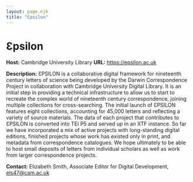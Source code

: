 ```yaml
---
layout: page.njk
title: "Ɛpsilon"
---
```

# Ɛpsilon



**Host:** Cambridge University Library
**URL:** <https://epsilon.ac.uk>

**Description:**
ƐPSILON is a collaborative digital framework for nineteenth century letters of science
 being developed by the Darwin Correspondence Project in collaboration with Cambridge
 University Digital Library. It is an initial step in providing a technical infrastructure
 to allow us to start to recreate the complex world of nineteenth century correspondence,
 joining multiple collections for cross-searching. The initial launch of ƐPSILON features
 eight collections, accounting for 45,000 letters and reflecting a variety of source
 materials. The data of each project that contributes to ƐPSILON is converted into
 TEI P5 and served up in an XTF instance. So far we have incorporated a mix of active
 projects with long-standing digital editions, finished projects whose work has existed
 only in print, and metadata from correspondence catalogues. We hope ultimately to
 be able to host small deposits of letters from individual scholars as well as work
 from larger correspondence projects.

**Contact:**
Elizabeth Smith, Associate Editor for Digital Development, [els47@cam.ac.uk](mailto:els47@cam.ac.uk)

